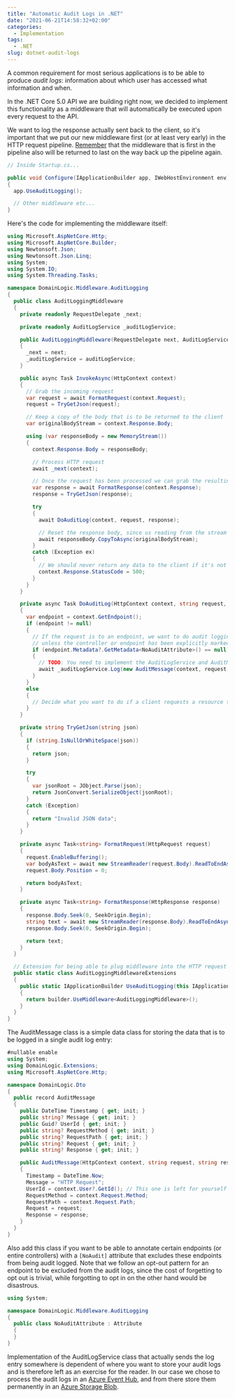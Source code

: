```yaml
---
title: "Automatic Audit Logs in .NET"
date: "2021-06-21T14:58:32+02:00"
categories:
  - Implementation
tags:
  - .NET
slug: dotnet-audit-logs
---
```


A common requirement for most serious applications is to be able to produce *audit logs*: information about which user has accessed what information and when.

In the .NET Core 5.0 API we are building right now, we decided to implement this functionality as a middleware that will automatically be executed upon every request to the API.

We want to log the response actually sent back to the client, so it's important that we put our new middleware first (or at least very early) in the HTTP request pipeline. [Remember](https://docs.microsoft.com/en-us/aspnet/core/fundamentals/middleware/?view=aspnetcore-5.0) that the middleware that is first in the pipeline also will be returned to last on the way back up the pipeline again.

```csharp
// Inside Startup.cs...

public void Configure(IApplicationBuilder app, IWebHostEnvironment env)
{
  app.UseAuditLogging();

  // Other middleware etc...
}
```

Here's the code for implementing the middleware itself:

```csharp
using Microsoft.AspNetCore.Http;
using Microsoft.AspNetCore.Builder;
using Newtonsoft.Json;
using Newtonsoft.Json.Linq;
using System;
using System.IO;
using System.Threading.Tasks;

namespace DomainLogic.Middleware.AuditLogging
{
  public class AuditLoggingMiddleware
  {
    private readonly RequestDelegate _next;

    private readonly AuditLogService _auditLogService;

    public AuditLoggingMiddleware(RequestDelegate next, AuditLogService auditLogService)
    {
      _next = next;
      _auditLogService = auditLogService;
    }

    public async Task InvokeAsync(HttpContext context)
    {
      // Grab the incoming request
      var request = await FormatRequest(context.Request);
      request = TryGetJson(request);

      // Keep a copy of the body that is to be returned to the client
      var originalBodyStream = context.Response.Body;

      using (var responseBody = new MemoryStream())
      {
        context.Response.Body = responseBody;

        // Process HTTP request
        await _next(context);

        // Once the request has been processed we can grab the resulting response
        var response = await FormatResponse(context.Response);
        response = TryGetJson(response);

        try
        {
          await DoAuditLog(context, request, response);

          // Reset the response body, since us reading from the stream has erased the one in the context object
          await responseBody.CopyToAsync(originalBodyStream);
        }
        catch (Exception ex)
        {
          // We should never return any data to the client if it's not audit logged
          context.Response.StatusCode = 500;
        }
      }
    }

    private async Task DoAuditLog(HttpContext context, string request, string response)
    {
      var endpoint = context.GetEndpoint();
      if (endpoint != null)
      {
        // If the request is to an endpoint, we want to do audit logging,
        // unless the controller or endpoint has been explicitly marked as [NoAudit]
        if (endpoint.Metadata?.GetMetadata<NoAuditAttribute>() == null)
        {
          // TODO: You need to implement the AuditLogService and AuditMessage classes yourself :)
          await _auditLogService.Log(new AuditMessage(context, request, response));
        }
      }
      else
      {
        // Decide what you want to do if a client requests a resource that is not an endpoint
      }
    }

    private string TryGetJson(string json)
    {
      if (string.IsNullOrWhiteSpace(json))
      {
        return json;
      }

      try
      {
        var jsonRoot = JObject.Parse(json);
        return JsonConvert.SerializeObject(jsonRoot);
      }
      catch (Exception)
      {
        return "Invalid JSON data";
      }
    }

    private async Task<string> FormatRequest(HttpRequest request)
    {
      request.EnableBuffering();
      var bodyAsText = await new StreamReader(request.Body).ReadToEndAsync().ConfigureAwait(false);
      request.Body.Position = 0;

      return bodyAsText;
    }

    private async Task<string> FormatResponse(HttpResponse response)
    {
      response.Body.Seek(0, SeekOrigin.Begin);
      string text = await new StreamReader(response.Body).ReadToEndAsync();
      response.Body.Seek(0, SeekOrigin.Begin);

      return text;
    }
  }

  // Extension for being able to plug middleware into the HTTP request pipeline
  public static class AuditLoggingMiddlewareExtensions
  {
    public static IApplicationBuilder UseAuditLogging(this IApplicationBuilder builder)
    {
      return builder.UseMiddleware<AuditLoggingMiddleware>();
    }
  }
}
```

The AuditMessage class is a simple data class for storing the data that is to be logged in a single audit log entry:

```csharp
#nullable enable
using System;
using DomainLogic.Extensions;
using Microsoft.AspNetCore.Http;

namespace DomainLogic.Dto
{
  public record AuditMessage
  {
    public DateTime Timestamp { get; init; }
    public string? Message { get; init; }
    public Guid? UserId { get; init; }
    public string? RequestMethod { get; init; }
    public string? RequestPath { get; init; }
    public string? Request { get; init; }
    public string? Response { get; init; }

    public AuditMessage(HttpContext context, string request, string response)
    {
      Timestamp = DateTime.Now;
      Message = "HTTP Request";
      UserId = context.User?.GetId(); // This one is left for yourself to implement
      RequestMethod = context.Request.Method;
      RequestPath = context.Request.Path;
      Request = request;
      Response = response;
    }
  }
}

```


Also add this class if you want to be able to annotate certain endpoints (or entire controllers) with a `[NoAudit]` attribute that excludes these endpoints from being audit logged. Note that we follow an opt-out pattern for an endpoint to be excluded from the audit logs, since the cost of forgetting to opt out is trivial, while forgotting to opt in on the other hand would be disastrous.

```csharp
using System;

namespace DomainLogic.Middleware.AuditLogging
{
  public class NoAuditAttribute : Attribute
  {
  }
}

```


Implementation of the AuditLogService class that actually sends the log entry somewhere is dependent of where you want to store your audit logs and is therefore left as an exercise for the reader. In our case we chose to process the audit logs in an [Azure Event Hub](https://azure.microsoft.com/en-us/services/event-hubs/), and from there store them permanently in an [Azure Storage Blob](https://docs.microsoft.com/en-us/azure/storage/blobs/storage-blob-immutable-storage).
